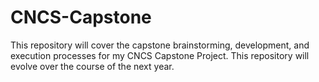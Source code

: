 # CNCS-Capstone
This repository will cover the capstone brainstorming, development, and execution processes for my CNCS Capstone Project. This repository will evolve over the course of the next year.
